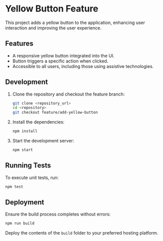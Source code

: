 # Yellow Button Feature

This project adds a yellow button to the application, enhancing user interaction and improving the user experience.

## Features
- A responsive yellow button integrated into the UI.
- Button triggers a specific action when clicked.
- Accessible to all users, including those using assistive technologies.

## Development

1. Clone the repository and checkout the feature branch:
   ```bash
   git clone <repository_url>
   cd <repository>
   git checkout feature/add-yellow-button
   ```

2. Install the dependencies:
   ```bash
   npm install
   ```

3. Start the development server:
   ```bash
   npm start
   ```

## Running Tests

To execute unit tests, run:
```bash
npm test
```

## Deployment

Ensure the build process completes without errors:
```bash
npm run build
```
Deploy the contents of the `build` folder to your preferred hosting platform.
